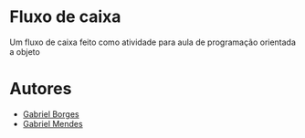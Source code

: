 # Fluxo de caixa
Um fluxo de caixa feito como atividade para aula de programação orientada a objeto 

# Autores
* [Gabriel Borges](https://github.com/gfborges)
* [Gabriel Mendes](https://github.com/gmendess)

